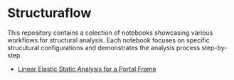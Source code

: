 # Structuraflow
This repository contains a colection of notebooks showcasing various workflows for structural analysis. Each notebook focuses on specific strucutural configurations and demonstrates the analysis process step-by-step.

- [Linear Elastic Static Analysis for a Portal Frame](https://github.com/kolahimself/Structuraflow/blob/main/linear_static_frame_analysis.ipynb)
